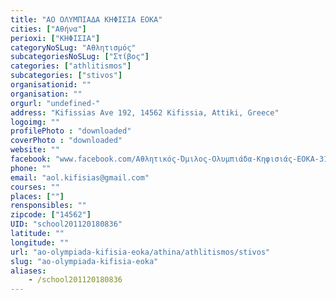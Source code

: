 ```yaml
---
title: "ΑΟ ΟΛΥΜΠΙΑΔΑ ΚΗΦΙΣΙΑ ΕΟΚΑ"
cities: ["Αθήνα"]
perioxi: ["ΚΗΦΙΣΙΑ"]
categoryNoSLug: "Αθλητισμός"
subcategoriesNoSLug: ["Στίβος"]
categories: ["athlitismos"]
subcategories: ["stivos"]
organisationid: ""
organisation: ""
orgurl: "undefined-"
address: "Kifissias Ave 192, 14562 Kifissia, Attiki, Greece"
logoimg: ""
profilePhoto : "downloaded"
coverPhoto : "downloaded"
website: ""
facebook: "www.facebook.com/Αθλητικός-Όμιλος-Ολυμπιάδα-Κηφισιάς-EOKA-313832605872/"
phone: ""
email: "aol.kifisias@gmail.com"
courses: ""
places: [""]
rensponsibles: ""
zipcode: ["14562"]
UID: "school201120180836"
latitude: ""
longitude: ""
url: "ao-olympiada-kifisia-eoka/athina/athlitismos/stivos"
slug: "ao-olympiada-kifisia-eoka"
aliases:
    - /school201120180836
---
```





